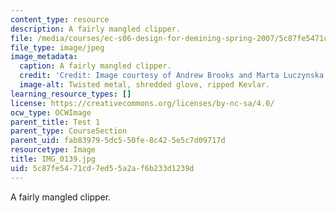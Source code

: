 ```yaml
---
content_type: resource
description: A fairly mangled clipper.
file: /media/courses/ec-s06-design-for-demining-spring-2007/5c87fe5471cd7ed55a2af6b233d1239d_IMG_0139.jpg
file_type: image/jpeg
image_metadata:
  caption: A fairly mangled clipper.
  credit: 'Credit: Image courtesy of Andrew Brooks and Marta Luczynska.'
  image-alt: Twisted metal, shredded glove, ripped Kevlar.
learning_resource_types: []
license: https://creativecommons.org/licenses/by-nc-sa/4.0/
ocw_type: OCWImage
parent_title: Test 1
parent_type: CourseSection
parent_uid: fab83979-5dc5-50fe-8c42-5e5c7d09717d
resourcetype: Image
title: IMG_0139.jpg
uid: 5c87fe54-71cd-7ed5-5a2a-f6b233d1239d
---
```

A fairly mangled clipper.